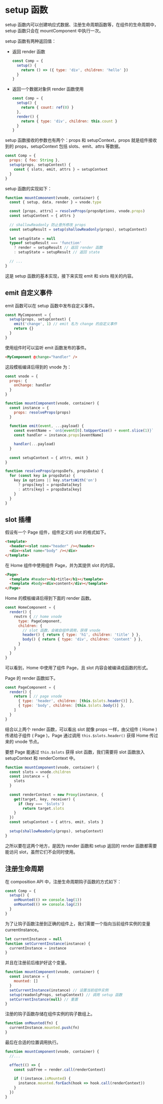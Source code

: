 # setup 函数

setup 函数内可以创建响应式数据、注册生命周期函数等，在组件的生命周期中，setup 函数只会在 mountComponent 中执行一次。

setup 函数有两种返回值：

* 返回 render 函数

  ```javascript
  const Comp = {
    setup() {
      return () => ({ type: 'div', children: 'hello' })
    }
  }
  ```

* 返回一个数据对象供 render 函数使用

  ```javascript
  const Comp = {
    setup() {
      return { count: ref(0) }
    },
    render() {
      return { type: 'div', children: this.count }
    }
  }
  ```

setup 函数接收的参数也有两个：props 和 setupContext，props 就是组件接收到的 props，setupContext 包括 slots、emit、attrs 等数据。

```javascript
const Comp = {
  props: { foo: String },
  setup(props, setupContext) {
    const { slots, emit, attrs } = setupContext
  }
}
```

setup 函数的实现如下：

```javascript
function mountComoonent(vnode, container) {
  const { setup, data, render } = vnode.type

  const [props, attrs] = resolveProps(propsOptions, vnode.props)
  const setupContext = { attrs }
 
  // shallowReadonly 防止意外修改 props
  const setupResult = setup(shallowReadonly(props), setupContext)
  
  let setupState = null
  typeof setupResult === 'function'
    ? render = setupResult // 返回 render 函数
    : setupState = setupResult // 返回 state
  
  // ...
}
```

这是 setup 函数的基本实现，接下来实现 emit 和 slots 相关的内容。

## emit 自定义事件

emit 函数可以在 setup 函数中发布自定义事件。

```javascript
const MyComponent = {
  setup(props, setupContext) {
    emit('change', 1) // emit 名为 change 的自定义事件
    return {}
  }
}
```

使用组件时可以监听 emit 函数发布的事件。

```html
<MyComponent @change="handler" />
```

这段模板编译后得到的 vnode 为：

```javascript
const vnode = {
  props: {
    onChange: handler
  }
}
```



```javascript
function mountComponent(vnode, container) {
  const instance = {
    props: resolveProps(props)
  }
  
  function emit(event, ...payload) {
    const eventName = `on${event[0].toUpperCase() + event.slice(1)}`
    const handler = instance.props[eventName]

    handler(...payload)
  }
  
  const setupContext = { attrs, emit }
}
```



```javascript
function resolveProps(propsDefs, propsData) {
  for (const key in propsData) {
    key in options || key.startsWith('on')
      ? props[key] = propsData[key]
      : attrs[key] = propsData[key]
    }
  }
}
```

## slot 插槽

假设有一个 Page 组件，组件定义的 slot 的格式如下。

```html
<template>
  <header><slot name="header" /></header>
  <div><slot name="body" /></div>
</template>
```

在 Home 组件中使用组件 Page，并为其提供 slot 的内容。

```html
<Page>
  <template #header><h1>title</h1></template>
  <template #body><div>content</div></template>
</Page>
```

Home 的模板编译后得到下面的 render 函数。

```javascript
const HomeComponent = {
  render() {
    reutrn { // home vnode
      type: PageComponent,
      children: {
        // slot 函数，会被自组件调用，获得 vnode
        header() { return { type: 'h1', children: 'title' } },
        body() { return { type: 'div', children: 'content' } },
      }
    }
  }
}
```

可以看到，Home 中使用了组件 Page，且 slot 内容会被编译成函数的形式。

Page 的 render 函数如下。

```javascript
const PageComponent = {
  render() {
    return [ // page vnode
      { type: 'header', children: [this.$slots.header()] },
      { type: 'body', children: [this.$slots.body()] },
    ]
  }
}
```

结合以上两个 render 函数，可以看出 slot 就像 props 一样，由父组件 ( Home ) 传递给子组件 ( Page )，Page 通过调用 `this.$slots.header()` 获得 Home 传过来的 vnode 节点。

要想 Page 能通过 `this.$slots` 获得 slot 函数，我们需要将 slot 函数放入 setupContext 和 renderContext 中。

```javascript
function mountComponent(vnode, container) {
  const slots = vnode.children
  const instance = {
    slots
  }
  
  const renderContext = new Proxy(instance, {
    get(target, key, receiver) {
      if (key === '$slots')
        return target.slots
    }
  })
  const setupContext = { attrs, emit, slots }
  
  setup(shallowReadonly(props), setupContext)
}
```

之所以要在这两个地方，是因为 render 函数和 setup 返回的 render 函数都需要能访问 slot，虽然它们不会同时使用。

## 注册生命周期

在 composition API 中，注册生命周期钩子函数的方式如下：

```javascript
const Comp = {
  setup() {
    onMounted(() => console.log(1))
    onMounted(() => console.log(2))
  }
}
```

为了让钩子函数注册到正确的组件上，我们需要一个指向当前组件实例的变量 currentInstance。

```javascript
let currentInstance = null
function setCurrentInstance(instance) {
  currentInstance = instance
}
```

并且在注册前后维护好这个变量。

```javascript
function mountComponent(vnode, container) {
  const instance = {
    mounted: []
  }
  setCurrentInstance(instance) // 设置当前组件实例
  setup(readonlyProps, setupContext) // 调用 setup 函数
  setCurrentInstance(null) // 重置
}
```

注册的钩子函数存储在组件实例的钩子数组上。

```javascript
function onMounted(fn) {
  currentInstance.mounted.push(fn)
}
```

最后在合适的位置调用执行。

```javascript
function mountComponent(vnode, container) {
  //...

  effect(() => {
    const subTree = render.call(renderContext)
    
    if (!instance.isMounted) {
      instance.mounted.forEach(hook => hook.call(renderContext))
    }
  })
}
```

